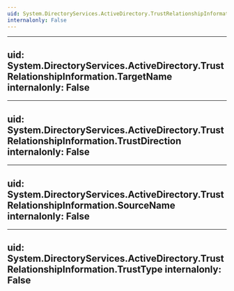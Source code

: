 ```yaml
---
uid: System.DirectoryServices.ActiveDirectory.TrustRelationshipInformation
internalonly: False
---
```


---
uid: System.DirectoryServices.ActiveDirectory.TrustRelationshipInformation.TargetName
internalonly: False
---

---
uid: System.DirectoryServices.ActiveDirectory.TrustRelationshipInformation.TrustDirection
internalonly: False
---

---
uid: System.DirectoryServices.ActiveDirectory.TrustRelationshipInformation.SourceName
internalonly: False
---

---
uid: System.DirectoryServices.ActiveDirectory.TrustRelationshipInformation.TrustType
internalonly: False
---
